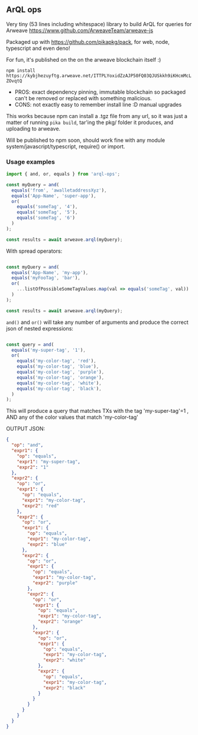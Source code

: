 
## ArQL ops

Very tiny (53 lines including whitespace) library to build ArQL for queries for Arweave <https://www.github.com/ArweaveTeam/arweave-js>

Packaged up with <https://github.com/pikapkg/pack>, for web, node, typescript and even deno! 

For fun, it's published on the on the arweave blockchain itself :)

`npm install https://kybjhezuyftg.arweave.net/ITTPLYoxidZzAJP50FQ03QJUSkkh9iKHcmMcLZOvqtQ` 

- PROS: exact dependency pinning, immutable blockchain so packaged can't be removed or 
        replaced with something malicious.
- CONS: not exactly easy to remember install line :D manual upgrades

This works because npm can install a .tgz file from any url, so it was just a matter of running `pika build`, tar'ing the pkg/ folder it produces, and uploading to arweave.

Will be published to npm soon, should work fine with any module system/javascript/typescript, require() or import.


### Usage examples


```typescript
import { and, or, equals } from 'arql-ops';

const myQuery = and(
  equals('from', 'awalletaddressXyz'),
  equals('App-Name', 'super-app'),
  or(
    equals('someTag', '4'),
    equals('someTag', '5'),
    equals('someTag', '6')
  )
);

const results = await arweave.arql(myQuery);

```


With spread operators:

```typescript

const myQuery = and(
  equals('App-Name', 'my-app'), 
  equals('myFooTag', 'bar'),
  or(
    ...listOfPossibleSomeTagValues.map(val => equals('someTag', val))
  )
);

const results = await arweave.arql(myQuery);

```

`and()` and `or()` will take any number of arguments and produce the correct json of nested expressions: 

```typescript

const query = and(
  equals('my-super-tag', '1'),
  or(                                     
    equals('my-color-tag', 'red'), 
    equals('my-color-tag', 'blue'),
    equals('my-color-tag', 'purple'),
    equals('my-color-tag', 'orange'),
    equals('my-color-tag', 'white'),
    equals('my-color-tag', 'black'),
  )
);

```

This will produce a query that matches TXs with the tag 'my-super-tag'=1 , AND any of the color values that match 'my-color-tag' 


OUTPUT JSON:

```json
{
  "op": "and",
  "expr1": {
    "op": "equals",
    "expr1": "my-super-tag",
    "expr2": "1"
  },
  "expr2": {
    "op": "or",
    "expr1": {
      "op": "equals",
      "expr1": "my-color-tag",
      "expr2": "red"
    },
    "expr2": {
      "op": "or",
      "expr1": {
        "op": "equals",
        "expr1": "my-color-tag",
        "expr2": "blue"
      },
      "expr2": {
        "op": "or",
        "expr1": {
          "op": "equals",
          "expr1": "my-color-tag",
          "expr2": "purple"
        },
        "expr2": {
          "op": "or",
          "expr1": {
            "op": "equals",
            "expr1": "my-color-tag",
            "expr2": "orange"
          },
          "expr2": {
            "op": "or",
            "expr1": {
              "op": "equals",
              "expr1": "my-color-tag",
              "expr2": "white"
            },
            "expr2": {
              "op": "equals",
              "expr1": "my-color-tag",
              "expr2": "black"
            }
          }
        }
      }
    }
  }
}

```





 
